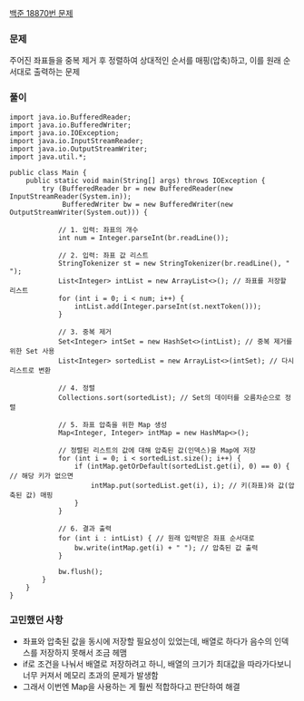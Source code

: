 [백준 18870번 문제](https://www.acmicpc.net/problem/18870)

### 문제
주어진 좌표들을 중복 제거 후 정렬하여 상대적인 순서를 매핑(압축)하고, 이를 원래 순서대로 출력하는 문제

### 풀이

```
import java.io.BufferedReader;
import java.io.BufferedWriter;
import java.io.IOException;
import java.io.InputStreamReader;
import java.io.OutputStreamWriter;
import java.util.*;

public class Main {
    public static void main(String[] args) throws IOException {
        try (BufferedReader br = new BufferedReader(new InputStreamReader(System.in));
             BufferedWriter bw = new BufferedWriter(new OutputStreamWriter(System.out))) {

            // 1. 입력: 좌표의 개수
            int num = Integer.parseInt(br.readLine());

            // 2. 입력: 좌표 값 리스트
            StringTokenizer st = new StringTokenizer(br.readLine(), " ");
            List<Integer> intList = new ArrayList<>(); // 좌표를 저장할 리스트
            for (int i = 0; i < num; i++) {
                intList.add(Integer.parseInt(st.nextToken()));
            }

            // 3. 중복 제거
            Set<Integer> intSet = new HashSet<>(intList); // 중복 제거를 위한 Set 사용
            List<Integer> sortedList = new ArrayList<>(intSet); // 다시 리스트로 변환

            // 4. 정렬
            Collections.sort(sortedList); // Set의 데이터를 오름차순으로 정렬

            // 5. 좌표 압축을 위한 Map 생성
            Map<Integer, Integer> intMap = new HashMap<>();

            // 정렬된 리스트의 값에 대해 압축된 값(인덱스)을 Map에 저장
            for (int i = 0; i < sortedList.size(); i++) {
                if (intMap.getOrDefault(sortedList.get(i), 0) == 0) { // 해당 키가 없으면
                    intMap.put(sortedList.get(i), i); // 키(좌표)와 값(압축된 값) 매핑
                }
            }

            // 6. 결과 출력
            for (int i : intList) { // 원래 입력받은 좌표 순서대로
                bw.write(intMap.get(i) + " "); // 압축된 값 출력
            }

            bw.flush();
        }
    }
}
```

### 고민했던 사항
- 좌표와 압축된 값을 동시에 저장할 필요성이 있었는데, 배열로 하다가 음수의 인덱스를 저장하지 못해서 조금 헤맴
- if로 조건을 나눠서 배열로 저장하려고 하니, 배열의 크기가 최대값을 따라가다보니 너무 커져서 메모리 초과의 문제가 발생함
- 그래서 이번엔 Map을 사용하는 게 훨씬 적합하다고 판단하여 해결

